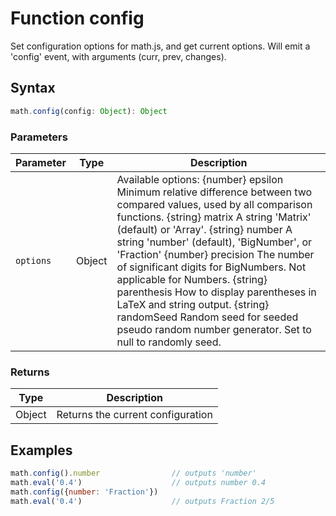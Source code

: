 <!-- Note: This file is automatically generated from source code comments. Changes made in this file will be overridden. -->

# Function config

Set configuration options for math.js, and get current options.
Will emit a 'config' event, with arguments (curr, prev, changes).


## Syntax

```js
math.config(config: Object): Object
```

### Parameters

Parameter | Type | Description
--------- | ---- | -----------
`options` | Object | Available options: {number} epsilon Minimum relative difference between two compared values, used by all comparison functions. {string} matrix A string 'Matrix' (default) or 'Array'. {string} number A string 'number' (default), 'BigNumber', or 'Fraction' {number} precision The number of significant digits for BigNumbers. Not applicable for Numbers. {string} parenthesis How to display parentheses in LaTeX and string output. {string} randomSeed Random seed for seeded pseudo random number generator. Set to null to randomly seed.

### Returns

Type | Description
---- | -----------
Object | Returns the current configuration


## Examples

```js
math.config().number                // outputs 'number'
math.eval('0.4')                    // outputs number 0.4
math.config({number: 'Fraction'})
math.eval('0.4')                    // outputs Fraction 2/5
```


